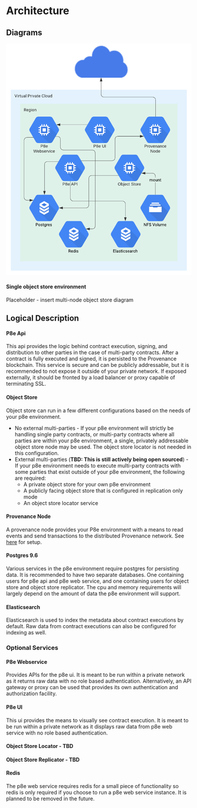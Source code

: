 # Architecture

## Diagrams

![Single object store node diagram](../../.gitbook/assets/single-node-object-store.png)

#### Single object store environment



Placeholder - insert multi-node object store diagram

## Logical Description

#### P8e Api

This api provides the logic behind contract execution, signing, and distribution to other parties in the case of multi-party contracts. After a contract is fully executed and signed, it is persisted to the Provenance blockchain. This service is secure and can be publicly addressable, but it is recommended to not expose it outside of your private network. If exposed externally, it should be fronted by a load balancer or proxy capable of terminating SSL.

#### Object Store

Object store can run in a few different configurations based on the needs of your p8e environment.

* No external multi-parties - If your p8e environment will strictly be handling single party contracts, or multi-party contracts where all parties are within your p8e environment, a single, privately addressable object store node may be used. The object store locator is not needed in this configuration.
* External multi-parties \(**TBD: This is still actively being open sourced**\) - If your p8e environment needs to execute multi-party contracts with some parties that exist outside of your p8e environment, the following are required:
  * A private object store for your own p8e environment
  * A publicly facing object store that is configured in replication only mode
  * An object store locator service

#### Provenance Node

A provenance node provides your P8e environment with a means to read events and send transactions to the distributed Provenance network. See [here](../../blockchain/running-a-node/running-a-node-1/) for setup.

#### Postgres 9.6

Various services in the p8e environment require postgres for persisting data. It is recommended to have two separate databases. One containing users for p8e api and p8e web service, and one containing users for object store and object store replicator. The cpu and memory requirements will largely depend on the amount of data the p8e environment will support.

#### Elasticsearch

Elasticsearch is used to index the metadata about contract executions by default. Raw data from contract executions can also be configured for indexing as well.

### Optional Services

#### P8e Webservice

Provides APIs for the p8e ui. It is meant to be run within a private network as it returns raw data with no role based authentication. Alternatively, an API gateway or proxy can be used that provides its own authentication and authorization facility.

#### P8e UI

This ui provides the means to visually see contract execution. It is meant to be run within a private network as it displays raw data from p8e web service with no role based authentication. 

#### Object Store Locator - TBD

#### Object Store Replicator - TBD

#### Redis

The p8e web service requires redis for a small piece of functionality so redis is only required if you choose to run a p8e web service instance. It is planned to be removed in the future.

